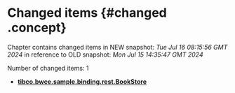 # Changed items {#changed .concept}

Chapter contains changed items in NEW snapshot: *Tue Jul 16 08:15:56 GMT 2024* in reference to OLD snapshot: *Mon Jul 15 14:35:47 GMT 2024*

Number of changed items: 1

-   **[tibco.bwce.sample.binding.rest.BookStore](../changed/tibco.bwce.sample.binding.rest.BookStore/files.md)**  


